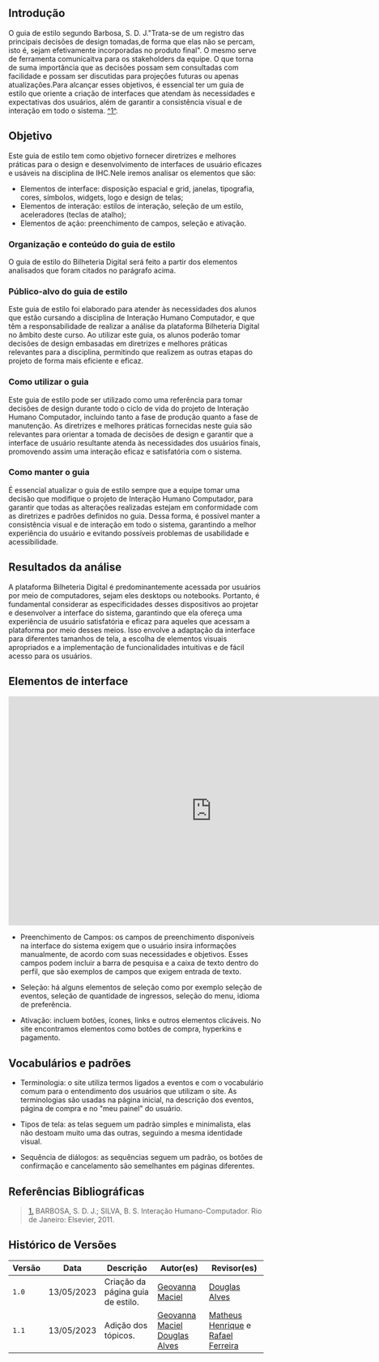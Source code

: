 ## Introdução

O guia de estilo segundo Barbosa, S. D. J."Trata-se de um registro das principais decisões de design tomadas,de forma que elas não se percam, isto é, sejam efetivamente incorporadas no produto final". O mesmo serve de ferramenta comunicaitva para os stakeholders da equipe. O que torna de suma importância que as decisões possam sem consultadas com facilidade e possam ser discutidas para projeções futuras ou apenas atualizações.Para alcançar esses objetivos, é essencial ter um guia de estilo que oriente a criação de interfaces que atendam às necessidades e expectativas dos usuários, além de garantir a consistência visual e de interação em todo o sistema. <a id="anchor_1" href="#REF1">^1^</a>.

## Objetivo

Este guia de estilo tem como objetivo fornecer diretrizes e melhores práticas para o design e desenvolvimento de interfaces de usuário eficazes e usáveis na disciplina de IHC.Nele iremos analisar os elementos que são: 

* Elementos de interface: disposição espacial e grid, janelas, tipografia, cores, símbolos, widgets, logo e design de telas;
* Elementos de interação: estilos de interação, seleção de um estilo, aceleradores (teclas de atalho);
* Elementos de ação: preenchimento de campos, seleção e ativação.


### Organização e conteúdo do guia de estilo
O guia de estilo do Bilheteria Digital será feito a partir dos elementos analisados que foram citados no parágrafo acima.

### Público-alvo do guia de estilo
Este guia de estilo foi elaborado para atender às necessidades dos alunos que estão cursando a disciplina de Interação Humano Computador, e que têm a responsabilidade de realizar a análise da plataforma Bilheteria Digital no âmbito deste curso. Ao utilizar este guia, os alunos poderão tomar decisões de design embasadas em diretrizes e melhores práticas relevantes para a disciplina, permitindo que realizem as outras etapas do projeto de forma mais eficiente e eficaz.

### Como utilizar o guia
Este guia de estilo pode ser utilizado como uma referência para tomar decisões de design durante todo o ciclo de vida do projeto de Interação Humano Computador, incluindo tanto a fase de produção quanto a fase de manutenção. As diretrizes e melhores práticas fornecidas neste guia são relevantes para orientar a tomada de decisões de design e garantir que a interface de usuário resultante atenda às necessidades dos usuários finais, promovendo assim uma interação eficaz e satisfatória com o sistema.

### Como manter o guia
É essencial atualizar o guia de estilo sempre que a equipe tomar uma decisão que modifique o projeto de Interação Humano Computador, para garantir que todas as alterações realizadas estejam em conformidade com as diretrizes e padrões definidos no guia. Dessa forma, é possível manter a consistência visual e de interação em todo o sistema, garantindo a melhor experiência do usuário e evitando possíveis problemas de usabilidade e acessibilidade.

## Resultados da análise
A plataforma Bilheteria Digital é predominantemente acessada por usuários por meio de computadores, sejam eles desktops ou notebooks. Portanto, é fundamental considerar as especificidades desses dispositivos ao projetar e desenvolver a interface do sistema, garantindo que ela ofereça uma experiência de usuário satisfatória e eficaz para aqueles que acessam a plataforma por meio desses meios. Isso envolve a adaptação da interface para diferentes tamanhos de tela, a escolha de elementos visuais apropriados e a implementação de funcionalidades intuitivas e de fácil acesso para os usuários.

## Elementos de interface

<iframe style="border: 1px solid rgba(0, 0, 0, 0.1);" width="800" height="450" src="https://www.figma.com/embed?embed_host=share&url=https%3A%2F%2Fwww.figma.com%2Ffile%2FlkJqsPebEpckC0t6oat1MP%2FGuia-de-Estilo%3Ftype%3Ddesign%26node-id%3D0%253A1%26t%3DZ5BeXjqZIgoiCZxP-1" allowfullscreen></iframe>

* Preenchimento de Campos: os campos de preenchimento disponíveis na interface do sistema exigem que o usuário insira informações manualmente, de acordo com suas necessidades e objetivos. Esses campos podem incluir a barra de pesquisa e a caixa de texto dentro do perfil, que são exemplos de campos que exigem entrada de texto. 

* Seleção: há alguns elementos de seleção como por exemplo seleção de eventos, seleção de quantidade de ingressos, seleção do menu, idioma de preferência. 

* Ativação: incluem botões, ícones, links e outros elementos clicáveis. No site encontramos elementos como botões de compra, hyperkins e pagamento.


## Vocabulários e padrões

* Terminologia: o site utiliza termos ligados a eventos e com o vocabulário comum para o entendimento dos usuários que utilizam o site. As terminologias são usadas na página inicial, na descrição dos eventos, página de compra e no "meu painel" do usuário.

* Tipos de tela: as telas seguem um padrão simples e minimalista, elas não destoam muito uma das outras, seguindo a mesma identidade visual. 

* Sequência de diálogos: as sequências seguem um padrão, os botões de confirmação e cancelamento são semelhantes em páginas diferentes. 

## Referências Bibliográficas

> <a id="REF1" href="#anchor_1">1.</a> BARBOSA, S. D. J.; SILVA, B. S. Interação Humano-Computador. Rio de Janeiro: Elsevier, 2011.

## Histórico de Versões

| Versão | Data       | Descrição                            | Autor(es)                                                                                    | Revisor(es)                                                                                         |
| ------ | ---------- | ------------------------------------ | -------------------------------------------------------------------------------------------- | --------------------------------------------------------------------------------------------------- |
| `1.0`  | 13/05/2023 | Criação da página guia de estilo. | [Geovanna Maciel](https://github.com/manuziny) | [Douglas Alves](https://github.com/dougAlvs) |
| `1.1`  | 13/05/2023 | Adição dos tópicos. | [Geovanna Maciel](https://github.com/manuziny) [Douglas Alves](https://github.com/dougAlvs) | [Matheus Henrique](https://github.com/mathonaut) e [Rafael Ferreira](https://github.com/RafaelCLG0) |
